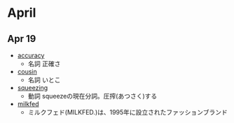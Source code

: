 # April

## Apr 19
* [accuracy](https://ejje.weblio.jp/content/accuracy)
  * 名詞 正確さ
* [cousin](https://ejje.weblio.jp/content/cousin)
  * 名詞 いとこ
* [squeezing](https://ejje.weblio.jp/content/squeezing)
  * 動詞 squeezeの現在分詞。圧搾(あつさく)する
* [milkfed](https://ejje.weblio.jp/content/milkfed)
  * ミルクフェド(MILKFED.)は、1995年に設立されたファッションブランド